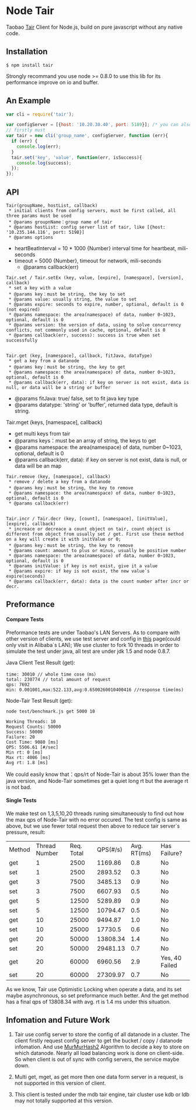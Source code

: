 # Node Tair

Taobao [Tair](http://code.taobao.org/p/tair/src/) Client for Node.js, build on pure javascript without any native code.

## Installation

	$ npm install tair

Strongly recommand you use node >= 0.8.0 to use this lib for its performance improve on io and buffer.

## An Example

````js
var cli = require('tair');

var configServer = [{host: '10.20.30.40', port: 5189}]; /* you can also add another slave server to it */
// firstly must
var tair = new cli('group_name', configServer, function (err){
  if (err) {
    console.log(err);
  }
  tair.set('key', 'value', function(err, isSuccess){
    console.log(success);
  });
});
````

## API


	Tair(groupName, hostList, callback)
	 * initial clients from config servers, must be first called, all three params must be used
	 * @params groupnName：group name of tair
	 * @params hostList: config server list of tair, like [{host: '10.235.144.116', port: 5198}]
	 * @params options
   * heartBeatInterval = 10 * 1000 {Number} interval time for heartbeat, mili-seconds
   * timeout = 5000 {Number}, timeout for network, mili-seconds
	 * @params callback(err)


	Tair.set / Tair.setEx (key, value, [expire], [namespace], [version], callback)
	 * set a key with a value
	 * @params key：must be string, the key to set
	 * @params value: usually string, the value to set
	 * @params expire: seconds to expire, number, optional, default is 0 (not expired)
	 * @params namespace: the area(namespace) of data, number 0~1023, optional, default is 0
	 * @params version: the version of data, using to solve concurrency conflicts, not commonly used in cache, optional, default is 0
	 * @params callback(err, success): success is true when set successfully


	Tair.get (key, [namespace], callback, fitJava, dataType)
	 * get a key from a datanode
	 * @params key：must be string, the key to get
	 * @params namespace: the area(namespace) of data, number 0~1023, optional, default is 0
	 * @params callback(err, data): if key on server is not exist, data is null, or data will be a string or buffer
   * @params fitJava: true/ false, set to fit java key type
   * @params datatype: 'string' or 'buffer', returned data type, default is string.

  Tair.mget (keys, [namespace], callback)
   * get multi keys from tair
   * @params keys：must be an array of string, the keys to get
   * @params namespace: the area(namespace) of data, number 0~1023, optional, default is 0
   * @params callback(err, data): if key on server is not exist, data is null, or data will be an map

	Tair.remove (key, [namespace], callback)
	 * remove / delete a key from a datanode
	 * @params key：must be string, the key to remove
	 * @params namespace: the area(namespace) of data, number 0~1023, optional, default is 0
	 * @params callback(err)


	Tair.incr / Tair.decr (key, [count], [namespace], [initValue], [expire], callback)
	 * increace or decreace a count object on tair, count object is different from object from usually set / get. First use these method on a key will create it with initValue or 0;
	 * @params key：must be string, the key to remove
	 * @params count: amount to plus or minus, usually be positive number
	 * @params namespace: the area(namespace) of data, number 0~1023, optional, default is 0
	 * @params initValue: if key is not exist, give it a value
	 * @params expire: if key is not exist, the new value`s expire(seconds)
	 * @params callback(err, data): data is the count number after incr or decr.

## Preformance

#### Compare Tests
Preformance tests are under Taobao's LAN Servers.
As to compare with other version of clients, we use test server and config in [this](http://confluence.taobao.ali.com:8080/pages/viewpage.action?pageId=194136575) page(could only visit in Alibaba`s LAN);
We use cluster to fork 10 threads in order to simulate the test under java, all test are under jdk 1.5 and node 0.8.7.

Java Client Test Result (get):

    time: 30010 // whole time cose（ms）
    total: 230774 // total amount of request
    qps: 7692
    min: 0.001001,max:522.133,avg:0.6500260010400416 //response time(ms)

Node-Tair Test Result (get):

````shell
node test/benchmark.js get 5000 10
````


    Working Threads: 10
    Request Counts: 50000
    Success: 50000
    Failure: 20
    Cost Time: 9080 [ms]
    QPS: 5506.61 [#/sec]
    Min rt: 0 [ms]
    Max rt: 4006 [ms]
    Avg rt: 1.8 [ms]

We could easily know that：qps/rt of Node-Tair is about 35% lower than the java version, and Node-Tair sometimes get a quiet long rt but the average rt is not bad.

#### Single Tests

We make test on 1,3,5,10,20 threads runing simultaneously to find out how the max qps of Node-Tair with no error occured.
The test config is same as above, but we use fewer total request then above to reduce tair server`s pressure, result:


<table>
    <tr>
        <td>Method</td> <td>Thread Number</td> <td>Req. Total</td> <td>QPS(#/s)</td> <td>Avg. RT(ms)</td> <td>Has Failure?</td>
    </tr>
    <tr>
        <td>get</td> <td>1</td> <td>2500</td> <td>1169.86</td> <td>0.8</td> <td>No</td>
    </tr>
    <tr>
        <td>set</td> <td>1</td> <td>2500</td> <td>2893.52</td> <td>0.3</td> <td>No</td>
    </tr>
    <tr>
        <td>get</td> <td>3</td> <td>7500</td> <td>3485.13</td> <td>0.9</td> <td>No</td>
    </tr>
    <tr>
        <td>set</td> <td>3</td> <td>7500</td> <td>6607.93</td> <td>0.5</td> <td>No</td>
    </tr>
    <tr>
        <td>get</td> <td>5</td> <td>12500</td> <td>5289.89</td> <td>0.9</td> <td>No</td>
    </tr>
    <tr>
        <td>set</td> <td>5</td> <td>12500</td> <td>10794.47</td> <td>0.5</td> <td>No</td>
    </tr>
    <tr>
        <td>get</td> <td>10</td> <td>25000</td> <td>9494.87</td> <td>1.0</td> <td>No</td>
    </tr>
    <tr>
        <td>set</td> <td>10</td> <td>25000</td> <td>17730.5</td> <td>0.6</td> <td>No</td>
    </tr>
    <tr>
        <td>get</td> <td>20</td> <td>50000</td> <td>13808.34</td> <td>1.4</td> <td>No</td>
    </tr>
    <tr>
        <td>set</td> <td>20</td> <td>50000</td> <td>29481.13</td> <td>0.7</td> <td>No</td>
    </tr>
    <tr>
        <td>get</td> <td>20</td> <td>60000</td> <td>6960.56</td> <td>2.9</td> <td>Yes, 40 Failed</td>
    </tr>
    <tr>
        <td>set</td> <td>20</td> <td>60000</td> <td>27309.97</td> <td>0.7</td> <td>No</td>
    </tr>
</table>

As we know, Tair use Optimistic Locking when operate a data, and its set maybe asynchronous, so set preformance much better.
And the get method has a final qps of 13808.34 with avg. rt is 1.4 ms under this situation.


## Infomation and Future Work

1. Tair use config server to store the config of all datanode in a cluster. The client firstly request config server to get the bucket / copy / datanode infomation. And use [MurMurHash2](http://en.wikipedia.org/wiki/MurmurHash) Algorithm to decide a key to store on which datanode. Nearly all load balancing work is done on client-side. So when client is out of sync with config servers, the service maybe down.

2. Multi get, mget, as get more then one data form server in a request, is not supported in this version of client.

3. This client is tested under the mdb tair engine, tair cluster use kdb or ldb may not totally supported at this version.


